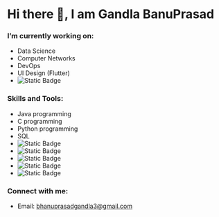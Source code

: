 # Hi there 👋, I am Gandla BanuPrasad

### I’m currently working on:
- Data Science
- Computer Networks
- DevOps
- UI Design (Flutter)
- ![Static Badge](https://img.shields.io/badge/Github-black?style=flat-square&logo=github&logoColor=white&logoSize=auto)

### Skills and Tools:
- Java programming
- C programming
- Python programming
- SQL
- ![Static Badge](https://img.shields.io/badge/c-purple?style=flat&logo=c&logoColor=white&logoSize=auto)
- ![Static Badge](https://img.shields.io/badge/HTML-orange?style=social&logo=html5&logoColor=orange&logoSize=auto)
- ![Static Badge](https://img.shields.io/badge/css-blue?style=flat-square&logo=css&logoColor=white&logoSize=auto)
- ![Static Badge](https://img.shields.io/badge/Nodejs-green?style=for-the-badge&logo=nodedotjs&logoColor=white&logoSize=auto)
- ![Static Badge](https://img.shields.io/badge/R%20programming-lightblue?style=plastic&logo=rstudioide&logoColor=white&logoSize=auto)

### Connect with me:
- Email: bhanuprasadgandla3@gmail.com
